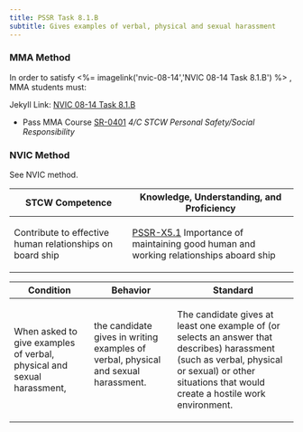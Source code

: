 ```yaml
---
title: PSSR Task 8.1.B 
subtitle: Gives examples of verbal, physical and sexual harassment
---
```



### MMA Method

In order to satisfy <%= imagelink('nvic-08-14','NVIC 08-14  Task  8.1.B') %> , MMA students must:

Jekyll Link: [NVIC 08-14  Task  8.1.B](/stcw23/assets/images/nvic-08-14.pdf)

* Pass MMA Course  [SR-0401](SR-0401) *4/C STCW Personal Safety/Social Responsibility*


### NVIC Method

<a onclick="togglevisibility('nvic_methods')" >See NVIC method.</a>

<div id='nvic_methods' class='hide'>

<table>
<thead>
<tr>
<th class='forty'> STCW Competence </th>
<th class='sixty'> Knowledge, Understanding, and Proficiency </th>
</tr>
</thead>




<tbody>
<tr><td markdown='1'>

Contribute to effective human relationships on board ship

</td><td markdown='1'>

[PSSR-X5.1](../../tables/614.html#PSSR-X5.1) Importance of maintaining good human and working relationships aboard ship

</td></tr>


</tbody>
</table>


<table>
<thead>
<tr><th class='twenty'>  Condition </th><th class='twenty'> Behavior </th><th  class='sixty'>Standard </th></tr>
</thead>
<tbody >



<tr><td markdown='1'>

When asked to give examples of verbal, physical and sexual harassment,

</td><td markdown='1'>

the candidate gives in writing examples of verbal, physical and sexual harassment.

<br>

<div class="tooltip">
<span class="tooltiptext">
</span>
</div>


</td><td markdown='1'>

The candidate gives at least one example of (or selects an answer that describes) harassment (such as verbal, physical or sexual) or other situations that would create a hostile work environment.

</td></tr>
</tbody>
</table>
</div>
